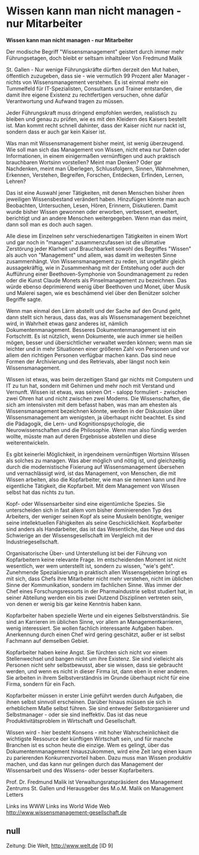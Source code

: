 # Wissen kann man nicht managen - nur Mitarbeiter

**Wissen kann man nicht managen - nur Mitarbeiter**

Der modische Begriff "Wissensmanagement" geistert durch immer mehr Führungsetagen, doch bleibt er seltsam inhaltsleer
Von Fredmund Malik

St. Gallen - Nur wenige Führungskräfte dürften derzeit den Mut haben, öffentlich zuzugeben, dass sie - wie vermutlich 99 Prozent aller Manager - nichts von Wissensmanagement verstehen. Es ist einmal mehr ein Tummelfeld für IT-Spezialisten, Consultants und Trainer entstanden, die damit ihre eigene Existenz zu rechtfertigen versuchen, ohne dafür Verantwortung und Aufwand tragen zu müssen.

Jeder Führungskraft muss dringend empfohlen werden, realistisch zu bleiben und genau zu prüfen, wie es mit den Kleidern des Kaisers bestellt ist. Man kommt recht schnell dahinter, dass der Kaiser nicht nur nackt ist, sondern dass er auch gar kein Kaiser ist.

Was man mit Wissensmanagement bisher meint, ist wenig überzeugend. Wie soll man sich das Management von Wissen, nicht etwa nur Daten oder Informationen, in einem einigermaßen vernünftigen und auch praktisch brauchbaren Wortsinn vorstellen? Meint man Denken? Oder gar Nachdenken, meint man Überlegen, Schlussfolgern, Sinnen, Wahrnehmen, Erkennen, Verstehen, Begreifen, Forschen, Entdecken, Erfinden, Lernen, Lehren?

Das ist eine Auswahl jener Tätigkeiten, mit denen Menschen bisher ihren jeweiligen Wissensbestand verändert haben. Hinzufügen könnte man auch Beobachten, Untersuchen, Lesen, Hören, Erinnern, Diskutieren. Damit wurde bisher Wissen gewonnen oder erworben, verbessert, erweitert, berichtigt und an andere Menschen weitergegeben. Wenn man das meint, dann soll man es doch auch sagen.

Alle diese im Einzelnen sehr verschiedenartigen Tätigkeiten in einem Wort und gar noch in "managen" zusammenzufassen ist die ultimative Zerstörung jeder Klarheit und Brauchbarkeit sowohl des Begriffes "Wissen" als auch von "Management" und allem, was damit im weitesten Sinne zusammenhängt. Von Wissensmanagement zu reden, ist ungefähr gleich aussagekräftig, wie in Zusammenhang mit der Entstehung oder auch der Aufführung einer Beethoven-Symphonie von Soundmanagement zu reden oder die Kunst Claude Monets als Pinselmanagement zu bezeichnen. Das würde ebenso deprimierend wenig über Beethoven und Monet, über Musik und Malerei sagen, wie es beschämend viel über den Benützer solcher Begriffe sagte.

Wenn man einmal den Lärm abstellt und der Sache auf den Grund geht, dann stellt sich heraus, dass das, was als Wissensmanagement bezeichnet wird, in Wahrheit etwas ganz anderes ist, nämlich Dokumentenmanagement. Besseres Dokumentenmanagement ist ein Fortschritt. Es ist nützlich, wenn Dokumente, wie auch immer sie heißen mögen, besser und übersichtlicher verwaltet werden können; wenn man sie leichter und in mehr Situationen einer größeren Zahl von Personen und vor allem den richtigen Personen verfügbar machen kann. Das sind neue Formen der Archivierung und des Retrievals, aber längst noch kein Wissensmanagement.

Wissen ist etwas, was beim derzeitigen Stand gar nichts mit Computern und IT zu tun hat, sondern mit Gehirnen und mehr noch mit Verstand und Vernunft. Wissen ist etwas, was seinen Ort - salopp formuliert - zwischen zwei Ohren hat und nicht zwischen zwei Modems. Die Wissenschaften, die sich am intensivsten mit dem befasst haben, was man am ehesten als Wissensmanagement bezeichnen könnte, werden in der Diskussion über Wissensmanagement am wenigsten, ja überhaupt nicht beachtet. Es sind die Pädagogik, die Lern- und Kognitionspsychologie, die Neurowissenschaften und die Philosophie. Wenn man also fündig werden wollte, müsste man auf deren Ergebnisse abstellen und diese weiterentwickeln.

Es gibt keinerlei Möglichkeit, in irgendeinem vernünftigen Wortsinn Wissen als solches zu managen. Was aber möglich und nötig ist, und gleichzeitig durch die modernistische Fixierung auf Wissensmanagement übersehen und vernachlässigt wird, ist das Management, von Menschen, die mit Wissen arbeiten, also die Kopfarbeiter, wie man sie nennen kann und ihre eigentliche Tätigkeit, die Kopfarbeit. Mit dem Management von Wissen selbst hat das nichts zu tun.

Kopf- oder Wissensarbeiter sind eine eigentümliche Spezies. Sie unterscheiden sich in fast allem vom bisher dominierenden Typ des Arbeiters, der weniger seinen Kopf als seine Muskeln benötigte, weniger seine intellektuellen Fähigkeiten als seine Geschicklichkeit. Kopfarbeiter sind anders als Handarbeiter, das ist das Wesentliche, das Neue und das Schwierige an der Wissensgesellschaft im Vergleich mit der Industriegesellschaft.

Organisatorische Über- und Unterstellung ist bei der Führung von Kopfarbeitern keine relevante Frage. Im entscheidenden Moment ist nicht wesentlich, wer wem unterstellt ist, sondern zu wissen, "wie's geht". Zunehmende Spezialisierung in praktisch allen Wissensgebieten bringt es mit sich, dass Chefs ihre Mitarbeiter nicht mehr verstehen, nicht im üblichen Sinne der Kommunikation, sondern im fachlichen Sinne. Was immer der Chef eines Forschungsressorts in der Pharmaindustrie selbst studiert hat, in seiner Abteilung werden ein bis zwei Dutzend Disziplinen vertreten sein, von denen er wenig bis gar keine Kenntnis haben kann.

Kopfarbeiter haben spezielle Werte und ein eigenes Selbstverständnis. Sie sind an Karrieren im üblichen Sinne, vor allem an Managementkarrieren, wenig interessiert. Sie wollen fachlich interessante Aufgaben haben. Anerkennung durch einen Chef wird gering geschätzt, außer er ist selbst Fachmann auf demselben Gebiet.

Kopfarbeiter haben keine Angst. Sie fürchten sich nicht vor einem Stellenwechsel und bangen nicht um ihre Existenz. Sie sind vielleicht als Personen nicht sehr selbstbewusst, aber sie wissen, dass sie gebraucht werden, und wenn es nicht in dieser Firma ist, dann eben in einer anderen. Sie arbeiten in ihrem Selbstverständnis im Grunde überhaupt nicht für eine Firma, sondern für ein Fach.

Kopfarbeiter müssen in erster Linie geführt werden durch Aufgaben, die ihnen selbst sinnvoll erscheinen. Darüber hinaus müssen sie sich in erheblichem Maße selbst führen. Sie sind entweder Selbstorganisierer und Selbstmanager - oder sie sind ineffektiv. Das ist das neue Produktivitätsproblem in Wirtschaft und Gesellschaft.

Wissen wird - hier besteht Konsens - mit hoher Wahrscheinlichkeit die wichtigste Ressource der künftigen Wirtschaft sein, und für manche Branchen ist es schon heute die einzige. Wem es gelingt, über das Dokumentenmanagement hinauszukommen, wird eine Zeit lang einen kaum zu parierenden Konkurrenzvorteil haben. Dazu muss man Wissen produktiv machen, und das kann nur gelingen durch das Management der Wissensarbeit und des Wissens- oder besser Kopfarbeiters.

Prof. Dr. Fredmund Malik ist Verwaltungsratspräsident des Management Zentrums St. Gallen und Herausgeber des M.o.M. Malik on Management Letters

Links ins WWW 	Links ins World Wide Web
http://www.wissensmanagement-gesellschaft.de

## null

Zeitung: Die Welt, http://www.welt.de [ID 9]


